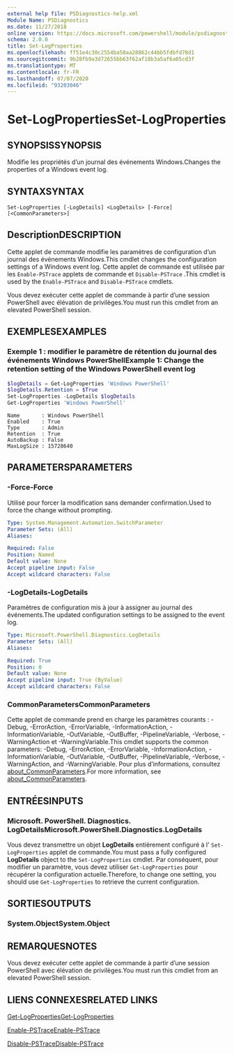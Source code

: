 ```yaml
---
external help file: PSDiagnostics-help.xml
Module Name: PSDiagnostics
ms.date: 11/27/2018
online version: https://docs.microsoft.com/powershell/module/psdiagnostics/set-logproperties?view=powershell-5.1&WT.mc_id=ps-gethelp
schema: 2.0.0
title: Set-LogProperties
ms.openlocfilehash: ff51e4c30c2554ba58aa28862c44bb5fdbfd78d1
ms.sourcegitcommit: 9b28fb9a3d72655bb63f62af18b3a5af6a05cd3f
ms.translationtype: MT
ms.contentlocale: fr-FR
ms.lasthandoff: 07/07/2020
ms.locfileid: "93203046"
---
```

# <span data-ttu-id="d72f9-102">Set-LogProperties</span><span class="sxs-lookup"><span data-stu-id="d72f9-102">Set-LogProperties</span></span>

## <span data-ttu-id="d72f9-103">SYNOPSIS</span><span class="sxs-lookup"><span data-stu-id="d72f9-103">SYNOPSIS</span></span>
<span data-ttu-id="d72f9-104">Modifie les propriétés d’un journal des événements Windows.</span><span class="sxs-lookup"><span data-stu-id="d72f9-104">Changes the properties of a Windows event log.</span></span>

## <span data-ttu-id="d72f9-105">SYNTAX</span><span class="sxs-lookup"><span data-stu-id="d72f9-105">SYNTAX</span></span>

```
Set-LogProperties [-LogDetails] <LogDetails> [-Force] [<CommonParameters>]
```

## <span data-ttu-id="d72f9-106">Description</span><span class="sxs-lookup"><span data-stu-id="d72f9-106">DESCRIPTION</span></span>

<span data-ttu-id="d72f9-107">Cette applet de commande modifie les paramètres de configuration d’un journal des événements Windows.</span><span class="sxs-lookup"><span data-stu-id="d72f9-107">This cmdlet changes the configuration settings of a Windows event log.</span></span> <span data-ttu-id="d72f9-108">Cette applet de commande est utilisée par les `Enable-PSTrace` applets de commande et `Disable-PSTrace` .</span><span class="sxs-lookup"><span data-stu-id="d72f9-108">This cmdlet is used by the `Enable-PSTrace` and `Disable-PSTrace` cmdlets.</span></span>

<span data-ttu-id="d72f9-109">Vous devez exécuter cette applet de commande à partir d’une session PowerShell avec élévation de privilèges.</span><span class="sxs-lookup"><span data-stu-id="d72f9-109">You must run this cmdlet from an elevated PowerShell session.</span></span>

## <span data-ttu-id="d72f9-110">EXEMPLES</span><span class="sxs-lookup"><span data-stu-id="d72f9-110">EXAMPLES</span></span>

### <span data-ttu-id="d72f9-111">Exemple 1 : modifier le paramètre de rétention du journal des événements Windows PowerShell</span><span class="sxs-lookup"><span data-stu-id="d72f9-111">Example 1: Change the retention setting of the Windows PowerShell event log</span></span>

```powershell
$logDetails = Get-LogProperties 'Windows PowerShell'
$logDetails.Retention = $True
Set-LogProperties -LogDetails $logDetails
Get-LogProperties 'Windows PowerShell'
```

```Output
Name       : Windows PowerShell
Enabled    : True
Type       : Admin
Retention  : True
AutoBackup : False
MaxLogSize : 15728640
```

## <span data-ttu-id="d72f9-112">PARAMETERS</span><span class="sxs-lookup"><span data-stu-id="d72f9-112">PARAMETERS</span></span>

### <span data-ttu-id="d72f9-113">-Force</span><span class="sxs-lookup"><span data-stu-id="d72f9-113">-Force</span></span>

<span data-ttu-id="d72f9-114">Utilisé pour forcer la modification sans demander confirmation.</span><span class="sxs-lookup"><span data-stu-id="d72f9-114">Used to force the change without prompting.</span></span>

```yaml
Type: System.Management.Automation.SwitchParameter
Parameter Sets: (All)
Aliases:

Required: False
Position: Named
Default value: None
Accept pipeline input: False
Accept wildcard characters: False
```

### <span data-ttu-id="d72f9-115">-LogDetails</span><span class="sxs-lookup"><span data-stu-id="d72f9-115">-LogDetails</span></span>

<span data-ttu-id="d72f9-116">Paramètres de configuration mis à jour à assigner au journal des événements.</span><span class="sxs-lookup"><span data-stu-id="d72f9-116">The updated configuration settings to be assigned to the event log.</span></span>

```yaml
Type: Microsoft.PowerShell.Diagnostics.LogDetails
Parameter Sets: (All)
Aliases:

Required: True
Position: 0
Default value: None
Accept pipeline input: True (ByValue)
Accept wildcard characters: False
```

### <span data-ttu-id="d72f9-117">CommonParameters</span><span class="sxs-lookup"><span data-stu-id="d72f9-117">CommonParameters</span></span>

<span data-ttu-id="d72f9-118">Cette applet de commande prend en charge les paramètres courants : -Debug, -ErrorAction, -ErrorVariable, -InformationAction, -InformationVariable, -OutVariable, -OutBuffer, -PipelineVariable, -Verbose, -WarningAction et -WarningVariable.</span><span class="sxs-lookup"><span data-stu-id="d72f9-118">This cmdlet supports the common parameters: -Debug, -ErrorAction, -ErrorVariable, -InformationAction, -InformationVariable, -OutVariable, -OutBuffer, -PipelineVariable, -Verbose, -WarningAction, and -WarningVariable.</span></span> <span data-ttu-id="d72f9-119">Pour plus d’informations, consultez [about_CommonParameters](https://go.microsoft.com/fwlink/?LinkID=113216).</span><span class="sxs-lookup"><span data-stu-id="d72f9-119">For more information, see [about_CommonParameters](https://go.microsoft.com/fwlink/?LinkID=113216).</span></span>

## <span data-ttu-id="d72f9-120">ENTRÉES</span><span class="sxs-lookup"><span data-stu-id="d72f9-120">INPUTS</span></span>

### <span data-ttu-id="d72f9-121">Microsoft. PowerShell. Diagnostics. LogDetails</span><span class="sxs-lookup"><span data-stu-id="d72f9-121">Microsoft.PowerShell.Diagnostics.LogDetails</span></span>

<span data-ttu-id="d72f9-122">Vous devez transmettre un objet **LogDetails** entièrement configuré à l' `Set-LogProperties` applet de commande.</span><span class="sxs-lookup"><span data-stu-id="d72f9-122">You must pass a fully configured **LogDetails** object to the `Set-LogProperties` cmdlet.</span></span>
<span data-ttu-id="d72f9-123">Par conséquent, pour modifier un paramètre, vous devez utiliser `Get-LogProperties` pour récupérer la configuration actuelle.</span><span class="sxs-lookup"><span data-stu-id="d72f9-123">Therefore, to change one setting, you should use `Get-LogProperties` to retrieve the current configuration.</span></span>

## <span data-ttu-id="d72f9-124">SORTIES</span><span class="sxs-lookup"><span data-stu-id="d72f9-124">OUTPUTS</span></span>

### <span data-ttu-id="d72f9-125">System.Object</span><span class="sxs-lookup"><span data-stu-id="d72f9-125">System.Object</span></span>

## <span data-ttu-id="d72f9-126">REMARQUES</span><span class="sxs-lookup"><span data-stu-id="d72f9-126">NOTES</span></span>

<span data-ttu-id="d72f9-127">Vous devez exécuter cette applet de commande à partir d’une session PowerShell avec élévation de privilèges.</span><span class="sxs-lookup"><span data-stu-id="d72f9-127">You must run this cmdlet from an elevated PowerShell session.</span></span>

## <span data-ttu-id="d72f9-128">LIENS CONNEXES</span><span class="sxs-lookup"><span data-stu-id="d72f9-128">RELATED LINKS</span></span>

[<span data-ttu-id="d72f9-129">Get-LogProperties</span><span class="sxs-lookup"><span data-stu-id="d72f9-129">Get-LogProperties</span></span>](Get-LogProperties.md)

[<span data-ttu-id="d72f9-130">Enable-PSTrace</span><span class="sxs-lookup"><span data-stu-id="d72f9-130">Enable-PSTrace</span></span>](Enable-PSTrace.md)

[<span data-ttu-id="d72f9-131">Disable-PSTrace</span><span class="sxs-lookup"><span data-stu-id="d72f9-131">Disable-PSTrace</span></span>](Disable-PSTrace.md)

